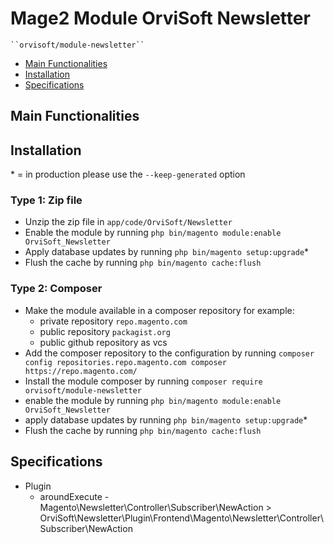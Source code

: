 # Mage2 Module OrviSoft Newsletter

    ``orvisoft/module-newsletter``

 - [Main Functionalities](#markdown-header-main-functionalities)
 - [Installation](#markdown-header-installation)
 - [Specifications](#markdown-header-specifications)
 


## Main Functionalities


## Installation
\* = in production please use the `--keep-generated` option

### Type 1: Zip file

 - Unzip the zip file in `app/code/OrviSoft/Newsletter`
 - Enable the module by running `php bin/magento module:enable OrviSoft_Newsletter`
 - Apply database updates by running `php bin/magento setup:upgrade`\*
 - Flush the cache by running `php bin/magento cache:flush`

### Type 2: Composer

 - Make the module available in a composer repository for example:
    - private repository `repo.magento.com`
    - public repository `packagist.org`
    - public github repository as vcs
 - Add the composer repository to the configuration by running `composer config repositories.repo.magento.com composer https://repo.magento.com/`
 - Install the module composer by running `composer require orvisoft/module-newsletter`
 - enable the module by running `php bin/magento module:enable OrviSoft_Newsletter`
 - apply database updates by running `php bin/magento setup:upgrade`\*
 - Flush the cache by running `php bin/magento cache:flush`


## Specifications

 - Plugin
	- aroundExecute - Magento\Newsletter\Controller\Subscriber\NewAction > OrviSoft\Newsletter\Plugin\Frontend\Magento\Newsletter\Controller\Subscriber\NewAction



